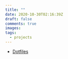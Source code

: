 ```yaml
---
title: ""
date: 2020-10-30T02:16:39Z
draft: false
comments: true
images:
tags:
  - projects
---
```


- [Dotfiles](https://github.com/ss-o/dotfiles)